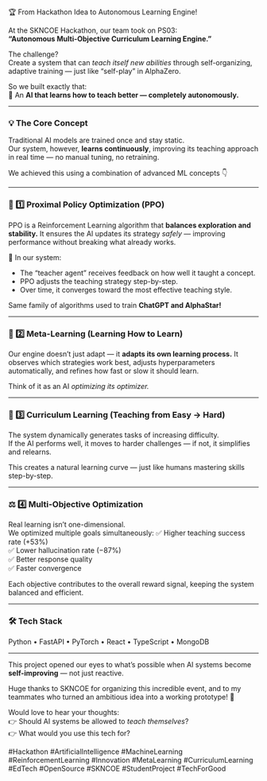 🏆 From Hackathon Idea to Autonomous Learning Engine!  

At the SKNCOE Hackathon, our team took on PS03:  
**“Autonomous Multi-Objective Curriculum Learning Engine.”**  

The challenge?  
Create a system that can *teach itself new abilities* through self-organizing, adaptive training — just like “self-play” in AlphaZero.  

So we built exactly that:  
🤖 An **AI that learns how to teach better — completely autonomously.**

---

### 💡 The Core Concept
Traditional AI models are trained once and stay static.  
Our system, however, **learns continuously**, improving its teaching approach in real time — no manual tuning, no retraining.

We achieved this using a combination of advanced ML concepts 👇

---

### 🔬 1️⃣ Proximal Policy Optimization (PPO)
PPO is a Reinforcement Learning algorithm that **balances exploration and stability.**
It ensures the AI updates its strategy *safely* — improving performance without breaking what already works.

🧠 In our system:
- The “teacher agent” receives feedback on how well it taught a concept.
- PPO adjusts the teaching strategy step-by-step.
- Over time, it converges toward the most effective teaching style.

Same family of algorithms used to train **ChatGPT and AlphaStar!**

---

### 🧭 2️⃣ Meta-Learning (Learning How to Learn)
Our engine doesn’t just adapt — it **adapts its own learning process.**
It observes which strategies work best, adjusts hyperparameters automatically, and refines how fast or slow it should learn.

Think of it as an AI *optimizing its optimizer.*

---

### 🎯 3️⃣ Curriculum Learning (Teaching from Easy → Hard)
The system dynamically generates tasks of increasing difficulty.  
If the AI performs well, it moves to harder challenges — if not, it simplifies and relearns.

This creates a natural learning curve — just like humans mastering skills step-by-step.

---

### ⚖️ 4️⃣ Multi-Objective Optimization
Real learning isn’t one-dimensional.  
We optimized multiple goals simultaneously:
✅ Higher teaching success rate (+53%)  
✅ Lower hallucination rate (−87%)  
✅ Better response quality  
✅ Faster convergence  

Each objective contributes to the overall reward signal, keeping the system balanced and efficient.

---

### 🛠️ Tech Stack
Python • FastAPI • PyTorch • React • TypeScript • MongoDB

---

This project opened our eyes to what’s possible when AI systems become **self-improving** — not just reactive.

Huge thanks to SKNCOE for organizing this incredible event, and to my teammates who turned an ambitious idea into a working prototype! 🙌  

Would love to hear your thoughts:  
👉 Should AI systems be allowed to *teach themselves*?  
👉 What would you use this tech for?

#Hackathon #ArtificialIntelligence #MachineLearning #ReinforcementLearning #Innovation #MetaLearning #CurriculumLearning #EdTech #OpenSource #SKNCOE #StudentProject #TechForGood
